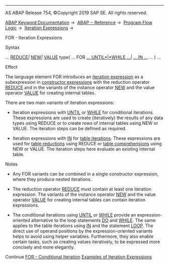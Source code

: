   

* * *

AS ABAP Release 754, ©Copyright 2019 SAP SE. All rights reserved.

[ABAP Keyword Documentation](https://help.sap.com/doc/abapdocu_754_index_htm/7.54/en-US/abenabap.htm) →  [ABAP − Reference](https://help.sap.com/doc/abapdocu_754_index_htm/7.54/en-US/abenabap_reference.htm) →  [Program Flow Logic](https://help.sap.com/doc/abapdocu_754_index_htm/7.54/en-US/abenabap_flow_logic.htm) →  [Iteration Expressions](https://help.sap.com/doc/abapdocu_754_index_htm/7.54/en-US/abeniteration_expressions.htm) → 

FOR - Iteration Expressions

Syntax

... [REDUCE](https://help.sap.com/doc/abapdocu_754_index_htm/7.54/en-US/abenconstructor_expression_reduce.htm)*|* [NEW](https://help.sap.com/doc/abapdocu_754_index_htm/7.54/en-US/abennew_constructor_params_itab.htm)*|* [VALUE](https://help.sap.com/doc/abapdocu_754_index_htm/7.54/en-US/abenvalue_constructor_params_itab.htm) type( ... FOR [... UNTIL*|*WHILE ...](https://help.sap.com/doc/abapdocu_754_index_htm/7.54/en-US/abenfor_conditional.htm)*|* [... IN ...](https://help.sap.com/doc/abapdocu_754_index_htm/7.54/en-US/abenfor_itab.htm) ... ) ...

Effect

The language element FOR introduces an [iteration expression](https://help.sap.com/doc/abapdocu_754_index_htm/7.54/en-US/abeniteration_expression_glosry.htm "Glossary Entry") as a subexpression in [constructor expressions](https://help.sap.com/doc/abapdocu_754_index_htm/7.54/en-US/abenconstructor_expression_glosry.htm "Glossary Entry") with the reduction operator [REDUCE](https://help.sap.com/doc/abapdocu_754_index_htm/7.54/en-US/abenconstructor_expression_reduce.htm) and in the variants of the instance operator [NEW](https://help.sap.com/doc/abapdocu_754_index_htm/7.54/en-US/abennew_constructor_params_itab.htm) and the value operator [VALUE](https://help.sap.com/doc/abapdocu_754_index_htm/7.54/en-US/abenvalue_constructor_params_itab.htm) for creating internal tables.

There are two main variants of iteration expressions:

-   Iteration expressions with [UNTIL](https://help.sap.com/doc/abapdocu_754_index_htm/7.54/en-US/abenfor_conditional.htm) or [WHILE](https://help.sap.com/doc/abapdocu_754_index_htm/7.54/en-US/abenfor_conditional.htm) for conditional iterations. These expressions are used to create (iteratively) the results of any data types using REDUCE or to create rows of internal tables using NEW or VALUE. The iteration steps can be defined as required.

-   Iteration expressions with [IN](https://help.sap.com/doc/abapdocu_754_index_htm/7.54/en-US/abenfor_itab.htm) for [table iterations](https://help.sap.com/doc/abapdocu_754_index_htm/7.54/en-US/abentable_iteration_glosry.htm "Glossary Entry"). These expressions are used for [table reductions](https://help.sap.com/doc/abapdocu_754_index_htm/7.54/en-US/abentable_reduction_glosry.htm "Glossary Entry") using REDUCE or [table comprehensions](https://help.sap.com/doc/abapdocu_754_index_htm/7.54/en-US/abentable_comprehension_glosry.htm "Glossary Entry") using NEW or VALUE. The iteration steps here evaluate an existing internal table.

Notes

-   Any FOR variants can be combined in a single constructor expression, where they produce nested iterations.

-   The reduction operator [REDUCE](https://help.sap.com/doc/abapdocu_754_index_htm/7.54/en-US/abenconstructor_expression_reduce.htm) must contain at least one iteration expression. The variants of the instance operator [NEW](https://help.sap.com/doc/abapdocu_754_index_htm/7.54/en-US/abennew_constructor_params_itab.htm) and the value operator [VALUE](https://help.sap.com/doc/abapdocu_754_index_htm/7.54/en-US/abenvalue_constructor_params_itab.htm) for creating internal tables can contain iteration expressions.

-   The conditional iterations using [UNTIL](https://help.sap.com/doc/abapdocu_754_index_htm/7.54/en-US/abenfor_conditional.htm) or [WHILE](https://help.sap.com/doc/abapdocu_754_index_htm/7.54/en-US/abenfor_conditional.htm) provide an expression-oriented alternative to the loop statements [DO](https://help.sap.com/doc/abapdocu_754_index_htm/7.54/en-US/abapdo.htm) and [WHILE](https://help.sap.com/doc/abapdocu_754_index_htm/7.54/en-US/abapwhile.htm). The same applies to the table iterations using [IN](https://help.sap.com/doc/abapdocu_754_index_htm/7.54/en-US/abenfor_itab.htm) and the statement [LOOP](https://help.sap.com/doc/abapdocu_754_index_htm/7.54/en-US/abaploop_at_itab_variants.htm). The direct use of operand positions by the expression-oriented variants helps to avoid using helper variables. Furthermore, they also enable certain tasks, such as creating values iteratively, to be expressed more concisely and more elegantly.

Continue
[FOR - Conditional Iteration](https://help.sap.com/doc/abapdocu_754_index_htm/7.54/en-US/abenfor_conditional.htm)
[Examples of Iteration Expressions](https://help.sap.com/doc/abapdocu_754_index_htm/7.54/en-US/abeniteration_expressions_abexas.htm)